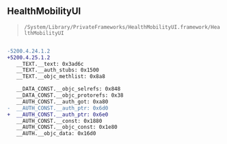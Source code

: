 ## HealthMobilityUI

> `/System/Library/PrivateFrameworks/HealthMobilityUI.framework/HealthMobilityUI`

```diff

-5200.4.24.1.2
+5200.4.25.1.2
   __TEXT.__text: 0x3ad6c
   __TEXT.__auth_stubs: 0x1500
   __TEXT.__objc_methlist: 0x8a8

   __DATA_CONST.__objc_selrefs: 0x848
   __DATA_CONST.__objc_protorefs: 0x38
   __AUTH_CONST.__auth_got: 0xa80
-  __AUTH_CONST.__auth_ptr: 0x6d0
+  __AUTH_CONST.__auth_ptr: 0x6e0
   __AUTH_CONST.__const: 0x1880
   __AUTH_CONST.__objc_const: 0x1e80
   __AUTH.__objc_data: 0x16d0

```

